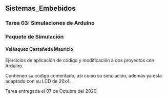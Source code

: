 ## Sistemas_Embebidos 
### Tarea 03: Simulaciones de Arduino
### Paquete de Simulación
#### Velásquez Castañeda Mauricio
Ejercicios de aplicación de código y modificación a dos proyectos con Arduino.

Contienen su código comentado, así como su simulación, además ya esta adaptado con su LCD de 20x4.

Tarea entregada el 07 de Octubre del 2020
